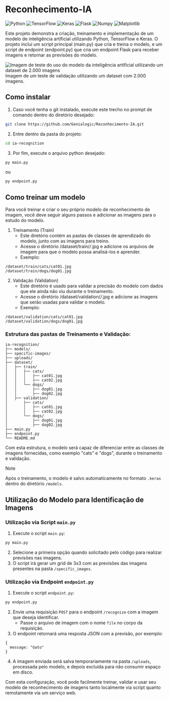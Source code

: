 # Reconhecimento-IA

![Python](https://img.shields.io/badge/Python-yellow?style=flat&logo=Python&logoColor=white)
![TensorFlow](https://img.shields.io/badge/Tensorflow-orange?style=flat&logo=Tensorflow&logoColor=white)
![Keras](https://img.shields.io/badge/Keras-red?style=flat&logo=Keras&logoColor=white)
![Flask](https://img.shields.io/badge/Flask-green?style=flat&logo=Flask&logoColor=white)
![Numpy](https://img.shields.io/badge/Numpy-blue?style=flat&logo=Numpy&logoColor=white)
![Matplotlib](https://img.shields.io/badge/Matplotlib-darkblue?style=flat&logo=Matplotlib)

Este projeto demonstra a criação, treinamento e implementação de um modelo de inteligência artificial utilizando Python, TensorFlow e Keras. O projeto inclui um script principal (main.py) que cria e treina o modelo, e um script de endpoint (endpoint.py) que cria um endpoint Flask para receber imagens e retornar as previsões do modelo.

![Imagem de teste do uso do modelo da inteligência artificial utilizando um dataset de 2.000 imagens]()
Imagem de um teste de validação utilizando um dataset com 2.000 imagens.

## Como instalar

1. Caso você tenha o git instalado, execute este trecho no prompt de comando dentro do diretório desejado:

```bash
git clone https://github.com/Genialogic/Reconhecimento-IA.git
```

2. Entre dentro da pasta do projeto:

```bash
cd ia-recognition
```

3. Por fim, execute o arquivo python desejado:

```bash
py main.py
```

ou

```bash
py endpoint.py
```

## Como treinar um modelo

Para você treinar e criar o seu próprio modelo de reconhecimento de imagem, você deve seguir alguns passos e adicionar as imagens para o estudo do modelo.

1. Treinamento (Train)
   - Este diretório contém as pastas de classes de aprendizado do modelo, junto com as imagens para treino.
   - Acesse o diretório /dataset/train/_/_.jpg e adicione os arquivos de imagem para que o modelo possa analisá-los e aprender.
   - Exemplo:

```
/dataset/train/cats/cat01.jpg
/dataset/train/dogs/dog01.jpg
```

2. Validação (Validation)
   - Este diretório é usado para validar a precisão do modelo com dados que ele ainda não viu durante o treinamento.
   - Acesse o diretório /dataset/validation/_/_.jpg e adicione as imagens que serão usadas para validar o modelo.
   - Exemplo:

```
/dataset/validation/cats/cat01.jpg
/dataset/validation/dogs/dog01.jpg
```

### Estrutura das pastas de Treinamento e Validação:

```
ia-recognition/
├── models/
├── specific-images/
├── uploads/
├── dataset/
│   ├── train/
│   │   ├── cats/
│   │   │   ├── cat01.jpg
│   │   │   ├── cat02.jpg
│   │   └── dogs/
│   │       ├── dog01.jpg
│   │       ├── dog02.jpg
│   ├── validation/
│       ├── cats/
│       │   ├── cat01.jpg
│       │   ├── cat02.jpg
│       └── dogs/
│           ├── dog01.jpg
│           ├── dog02.jpg
├── main.py
├── endpoint.py
└── README.md
```

Com esta estrutura, o modelo será capaz de diferenciar entre as classes de imagens fornecidas, como exemplo "cats" e "dogs", durante o treinamento e validação.

> [!NOTE]
> Após o treinamento, o modelo é salvo automaticamente no formato `.keras` dentro do diretório `/models`.

## Utilização do Modelo para Identificação de Imagens

### Utilização via Script `main.py`

1. Execute o script `main.py`:

```bash
py main.py
```

2. Selecione a primeira opção quando solicitado pelo código para realizar previsões nas imagens.
3. O script irá gerar um grid de 3x3 com as previsões das imagens presentes na pasta `/specific_images`.

### Utilização via Endpoint `endpoint.py`

1. Execute o script `endpoint.py`:

```bash
py endpoint.py
```

2. Envie uma requisição `POST` para o endpoint `/recognize` com a imagem que deseja identificar.
   - Passe o arquivo de imagem com o nome `file` no corpo da requisição.
3. O endpoint retornará uma resposta JSON com a previsão, por exemplo:

```
{
  message: "Gato"
}
```

4. A imagem enviada será salva temporariamente na pasta `/uploads`, processada pelo modelo, e depois excluída para não consumir espaço em disco.

Com esta configuração, você pode facilmente treinar, validar e usar seu modelo de reconhecimento de imagens tanto localmente via script quanto remotamente via um serviço web.
